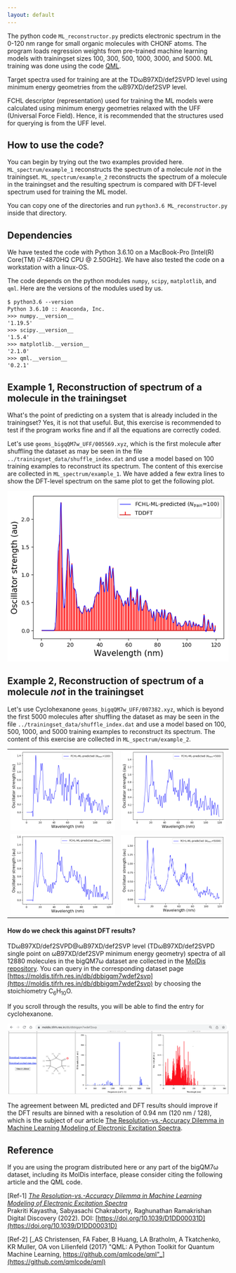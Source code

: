```yaml
---
layout: default
---
```

The python code `ML_reconstructor.py` predicts electronic spectrum in the 0-120 nm range for small organic molecules with CHONF atoms. The program loads 
regression weights from pre-trained machine learning models with trainingset sizes 100, 300, 500, 1000, 3000, and 5000. ML training was done using the code [QML](https://www.qmlcode.org/).

Target spectra used for training are at the TDωB97XD/def2SVPD level using minimum energy geometries from the ωB97XD/def2SVP level. 

FCHL descriptor (representation) used for training the ML models were calculated using minimum energy geometries relaxed with the UFF (Universal Force Field). Hence, it is recommended that the structures used for querying is from the UFF level. 

## How to use the code?
You can begin by trying out the two examples provided here. `ML_spectrum/example_1` reconstructs the spectrum of a molecule _not_ in the trainingset. `ML_spectrum/example_2` reconstructs the spectrum of a molecule in the trainingset and the resulting spectrum is compared with DFT-level spectrum used for training the ML model.        

You can copy one of the directories and run `python3.6 ML_reconstructor.py` inside that directory.        

## Dependencies

We have tested the code with Python 3.6.10 on a MacBook-Pro [Intel(R) Core(TM) i7-4870HQ CPU @ 2.50GHz]. We have also tested the code on a workstation with a linux-OS. 

The code depends on the python modules `numpy`, `scipy`, `matplotlib`, and `qml`. Here are the versions of the modules used by us. 

```
$ python3.6 --version
Python 3.6.10 :: Anaconda, Inc.
>>> numpy.__version__
'1.19.5'
>>> scipy.__version__
'1.5.4'
>>> matplotlib.__version__
'2.1.0'
>>> qml.__version__
'0.2.1'
```


## Example 1, Reconstruction of spectrum of a molecule in the trainingset    
What's the point of predicting on a system that is already included in the trainingset? Yes, it is not that useful. But, this exercise is recommended to test if the program works fine and if all the equations are correctly coded. 

Let's use `geoms_bigqQM7w_UFF/005569.xyz`, which is the first molecule after shuffling the dataset as may be seen in the file `../trainingset_data/shuffle_index.dat` and use a model based on 100 training examples to reconstruct its spectrum. The content of this exercise are collected in `ML_spectrum/example_1`. We have added a few extra lines to show the DFT-level spectrum on the same plot to get the following plot.

![image](./example_1/query_spec_reconstructed.png)

## Example 2, Reconstruction of spectrum of a molecule _not_ in the trainingset    
Let's use Cyclohexanone `geoms_bigqQM7w_UFF/007382.xyz`, which is beyond the first 5000 molecules after shuffling the dataset as may be seen in the file `../trainingset_data/shuffle_index.dat` and use a model based on 100, 500, 1000, and 5000 training examples to reconstruct its spectrum. The content of this exercise are collected in `ML_spectrum/example_2`.

<table>
  <tr>
    <td> <img src="./example_2/query_spec_reconstructed_0100.png"  alt="1" width = 360px  ></td>
    <td><img src="./example_2/query_spec_reconstructed_0500.png" alt="2" width = 360px ></td>
   </tr> 
   <tr>
      <td><img src="./example_2/query_spec_reconstructed_1000.png" alt="3" width = 360px></td>
      <td><img src="./example_2/query_spec_reconstructed_5000.png" alt="4" width = 360px></td>
  </tr>
</table>

#### How do we check this against DFT results? 
TDωB97XD/def2SVPD@ωB97XD/def2SVP level (TDωB97XD/def2SVPD single point on ωB97XD/def2SVP minimum energy geometry) spectra of all 12880 molecules in the bigQM7ω dataset are collected in the [MolDis repository](http://moldis.tifrh.res.in). You can query in the corresponding dataset page [https://moldis.tifrh.res.in/db/dbbigqm7wdef2svp](https://moldis.tifrh.res.in/db/dbbigqm7wdef2svp) by choosing the stoichiometry C<sub>6</sub>H<sub>10</sub>O. 
 
If you scroll through the results, you will be able to find the entry for cyclohexanone.  

![image](./example_2/MolDis_cycolhexanone.png)

The agreement between ML predicted and DFT results should improve if the DFT results are binned with a resolution of 0.94 nm (120 nm / 128), which is the subject of our article [The Resolution-vs.-Accuracy Dilemma in Machine Learning Modeling of Electronic Excitation Spectra](https://doi.org/10.48550/arXiv.2110.11798).

## Reference
If you are using the program distributed here or any part of the bigQM7ω dataset, including its MolDis interface, please consider citing the following article and the QML code.        

[Ref-1] [_The Resolution-vs.-Accuracy Dilemma in Machine Learning Modeling of Electronic Excitation Spectra_](https://doi.org/10.1039/D1DD00031D)     
Prakriti Kayastha, Sabyasachi Chakraborty, Raghunathan Ramakrishan          
Digital Discovery (2022).
DOI: [https://doi.org/10.1039/D1DD00031D](https://doi.org/10.1039/D1DD00031D)   

[Ref-2] [_AS Christensen, FA Faber, B Huang, LA Bratholm, A Tkatchenko, KR Muller, OA von Lilienfeld (2017) "QML: A Python Toolkit for Quantum Machine Learning, https://github.com/qmlcode/qml"_](https://github.com/qmlcode/qml)     

